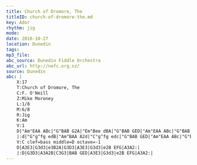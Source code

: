 ```yaml
---
title: Church of Dromore, The
titleID: church-of-dromore-the.md
key: Ador
rhythm: jig
mode:
date: 2016-10-27
location: Dunedin
tags:
mp3_file:
abc_source: Dunedin Fiddle Orchestra
abc_url: http://nefc.org.nz/
source: Dunedin
abc: |
    X:17
    T:Church of Dromore, The
    C:F. O'Neill
    Z:Mike Moroney
    L:1/8
    M:6/8
    R:Jig
    K:Am
    V:1
    D|"Am"EAA ABc|"G"BAB G2A|"Em"Bee dBA|"G"BAB GED|"Am"EAA ABc|"G"BAB G2A|"Em"Bee dBA|"Am"BAA A2:|
    |:d|"G"g^fg edB|"Am"BAA A2d|"C"g^fg edc|"G"BAB GED|"Am"EAA ABc|"G"BAB G2A|"Em"Bee dBG|"Am"BAA A2:|
    V:C clef=bass middle=D octave=-1
    D|A3E3|G3d3|e3B2A|G3D3|A3E3|G3d3|e2B EFG|A3A2:|
    |:D|G3D3|A3A2B|C3G3|BAB GED|A3E3|G3d3|e2B EFG|A3A2:|
---
```

